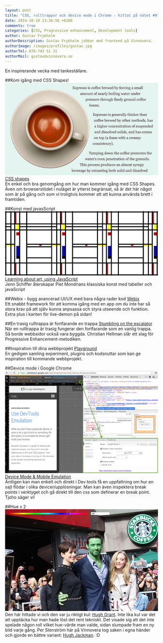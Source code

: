 ```yaml
---
layout: post
title: "CSS, rulltrappor och device mode i Chrome - hittat på nätet #9"
date: 2014-10-10 13:36:56 +0100
comments: true
categories: [CSS, Progressive enhancement, Development tools]
author: Gustav Frykholm
authorDescription: Gustav Frykholm jobbar med frontend på Vinnovera.
authorImage: /images/profiles/gustav.jpg
authorTel: 070-743 51 31
authorMail: gustav@vinnovera.se
---
```


En inspirerande vecka med tankeställare.
<!--more-->

##Kom igång med CSS Shapes!
![CSS shapes][00]  
[CSS shapes][0]  
En enkel och bra genomgång om hur man kommer igång med CSS Shapes. Även om browserstödet i nuläget är ytterst begränsat, så är det här något som är på gång och som vi troligtvis kommer att att kunna använda brett i framtiden. 


##Konst med javasScript
![Learning about art, using JavaScript][01]  
[Learning about art, using JavaScript][1]  
Jenn Schiffer återskapar Piet Mondrians klassiska konst med tabeller och javaScript


##Webix - bygg avancerad UI/UX med bara några rader kod
[Webix][2]  
Ett snabbt framework för att komma igång med en app om du inte har så stora krav på att själv kunna anpsassa och styra utseende och funktion. Extra plus i kanten för live-demon på sidan!


##En trasig rulltrappa är fortfarande en trappa
[Stumbling on the escalator][3]  
När en rulltrappa är trasig fungerar den fortfarande som en vanlig trappa. Så borde webbsidor också vara byggda. Christian Hellman slår ett slag för Progressive Enhancement-metodiken.


##Inspiration till dina webbprojekt
[Playground][4]  
En gedigen samling experiment, plugins och kodsnuttar som kan ge inspiration till kommande webbprojekt.


##Device mode i Google Chrome
![Device Mode & Mobile Emulation][02]  
[Device Mode & Mobile Emulation][5]  
Äntligen kan man enkelt och direkt i Dev tools få en uppfattning om hur en sajt flödar i olika devicer/upplösningar. Man kan även inspektera break points i verktyget och gå direkt till den css som definerar en break point. Tjoho säger vi!


##Hue x 2
![Hue][03]  
Den här hittade vi och den var ju riktigt kul: [Hugh Grant][6]. Inte lika kul var det att upptäcka hur man hade löst det rent tekniskt. Det visade sig att det inte spelade någon roll vilket hue-värde man valde, sidan slumpade fram en ny bild varje gång. Per Stenström här på Vinnovera tog saken i egna händer och gjorde en bättre variant: [Hugh Jackman][7]. :D

[0]: http://www.html5rocks.com/en/tutorials/shapes/getting-started/
[1]: http://vart.institute/mondrian/
[2]: http://webix.com/
[3]: http://christianheilmann.com/2012/02/16/stumbling-on-the-escalator/
[4]: http://tympanus.net/codrops/category/playground/
[5]: https://developer.chrome.com/devtools/docs/device-mode
[6]: http://huegrant.com/?hue=76
[7]: http://pstenstrm.se/huejackman/?hue=70

[00]: /images/content/posts/hittat-pa-natet-number-9/espresso.jpg
[01]: /images/content/posts/hittat-pa-natet-number-9/var_t.png
[02]: /images/content/posts/hittat-pa-natet-number-9/emulation-drawer-UI-location.png
[03]: /images/content/posts/hittat-pa-natet-number-9/jackman.png